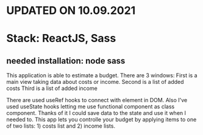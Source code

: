 # UPDATED ON 10.09.2021
# Stack: ReactJS, Sass

## needed installation: node sass

This application is able to estimate a budget. 
There are 3 windows: 
First is a main view taking data about costs or income.
Second is a list of added costs
Third is a list of added income

There are used useRef hooks to connect with element in DOM. Also I've used useState hooks letting me use functional component as class component. Thanks of it I could save data to the state and use it when I needed to. This app lets you controlle your budget by applying items to one of two lists: 1) costs list and 2) income lists.
